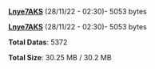 [**Lnye7AKS**](/data/Lnye7AKS.txt) (28/11/22 - 02:30)- 5053 bytes

[**Lnye7AKS**](/data/Lnye7AKS.txt) (28/11/22 - 02:30)- 5053 bytes

**Total Datas**: 5372

**Total Size**: 30.25 MB / 30.2 MB